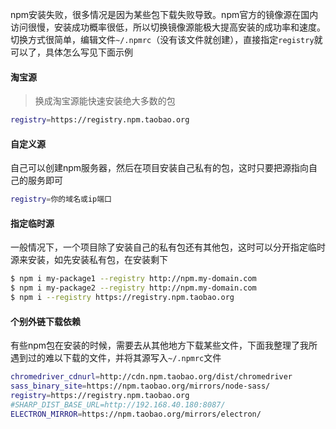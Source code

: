 npm安装失败，很多情况是因为某些包下载失败导致。npm官方的镜像源在国内访问很慢，安装成功概率很低，所以切换镜像源能极大提高安装的成功率和速度。切换方式很简单，编辑文件`~/.npmrc`（没有该文件就创建），直接指定`registry`就可以了，具体怎么写见下面示例

#### 淘宝源

> 换成淘宝源能快速安装绝大多数的包

```bash
registry=https://registry.npm.taobao.org
```

#### 自定义源

自己可以创建npm服务器，然后在项目安装自己私有的包，这时只要把源指向自己的服务即可

```bash
registry=你的域名或ip端口
```

#### 指定临时源

一般情况下，一个项目除了安装自己的私有包还有其他包，这时可以分开指定临时源来安装，如先安装私有包，在安装剩下

```bash
$ npm i my-package1 --registry http://npm.my-domain.com
$ npm i my-package2 --registry http://npm.my-domain.com
$ npm i --registry https://registry.npm.taobao.org
```

#### 个别外链下载依赖

有些npm包在安装的时候，需要去从其他地方下载某些文件，下面我整理了我所遇到过的难以下载的文件，并将其源写入`~/.npmrc`文件

```bash
chromedriver_cdnurl=http://cdn.npm.taobao.org/dist/chromedriver
sass_binary_site=https://npm.taobao.org/mirrors/node-sass/
registry=https://registry.npm.taobao.org
#SHARP_DIST_BASE_URL=http://192.168.40.180:8087/
ELECTRON_MIRROR=https://npm.taobao.org/mirrors/electron/
```

